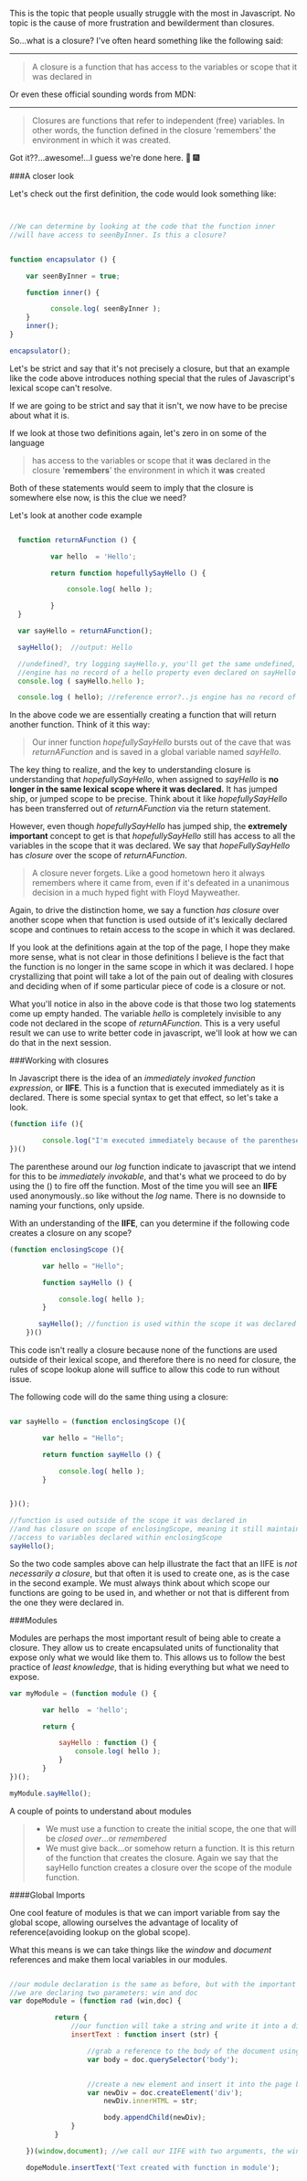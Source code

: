 This is the topic that people usually struggle with the most in Javascript. No topic is the cause of more frustration and bewilderment
than closures.

So...what is a closure? I've often heard something like the following said:

---
> A closure is a function that has access to the variables or scope that it was declared in

Or even these official sounding words from MDN:

---
> Closures are functions that refer to independent (free) variables.
 In other words, the function defined in the closure 'remembers' the environment in which it was created.


Got it??...awesome!...I guess we're done here. :tada: :fireworks:

###A closer look

Let's check out the first definition, the code would look something like:

```javascript


//We can determine by looking at the code that the function inner
//will have access to seenByInner. Is this a closure?


function encapsulator () {

    var seenByInner = true;

    function inner() {

          console.log( seenByInner );
    }
    inner();
}

encapsulator();

```
Let's be strict and say that it's not precisely a closure, but that an example like the code above introduces nothing special
that the rules of Javascript's lexical scope can't resolve.

If we are going to be strict and say that it isn't, we now have to be precise about what it is.

If we look at those two definitions again, let's zero in on some of the language

> has access to the variables or scope that it **was** declared in
> the closure '**remembers**' the environment in which it **was** created

Both of these statements would seem to imply that the closure is somewhere else now, is this the clue we need?

Let's look at another code example

```javascript

  function returnAFunction () {

          var hello  = 'Hello';

          return function hopefullySayHello () {

              console.log( hello );

          }
  }

  var sayHello = returnAFunction();

  sayHello();  //output: Hello

  //undefined?, try logging sayHello.y, you'll get the same undefined, the js
  //engine has no record of a hello property even declared on sayHello
  console.log ( sayHello.hello );

  console.log ( hello); //reference error?..js engine has no record of hello


```

In the above code we are essentially creating a function that will return another function. Think of it this way:

> Our inner function *hopefullySayHello* bursts out of the cave that was *returnAFunction* and is saved in a global variable
named *sayHello*.

The key thing to realize, and the key to understanding closure is understanding that *hopefullySayHello*, when assigned to *sayHello*
is **no longer in the same lexical scope where it was declared.**  It has jumped ship, or jumped scope to be precise. Think about it like
*hopefullySayHello* has been transferred out of *returnAFunction* via the return statement.

However, even though *hopefullySayHello* has jumped ship, the **extremely important** concept to get is that *hopefullySayHello* still has access to all the
variables in the scope that it was declared. We say that *hopeFullySayHello* has *closure* over the scope of *returnAFunction*.

> A closure never forgets. Like a good hometown hero it always remembers where it came from, even if it's defeated in a unanimous decision in a much hyped
fight with Floyd Mayweather.

Again, to drive the distinction home, we say a function *has closure* over another scope when that function is used outside of it's lexically declared scope
and continues to retain access to the scope in which it was declared.

If you look at the definitions again at the top of the page, I hope they make more sense, what is not clear in those definitions I believe is the fact
that the function is no longer in the same scope in which it was declared. I hope crystallizing that point will take a lot of the pain out of dealing
with closures and deciding when of if some particular piece of code is a closure or not.


What you'll notice in also in the above code is that those two log statements come up empty handed. The variable *hello* is completely
invisible to any code not declared in the scope of *returnAFunction*. This is a very useful result we can use to write better code in javascript, we'll look
at how we can do that in the next session.


###Working with closures

In Javascript there is the idea of an *immediately invoked function expression*, or **IIFE**. This is a function that is executed immediately
as it is declared. There is some special syntax to get that effect, so let's take a look.


```javascript
(function iife (){

        console.log("I'm executed immediately because of the parentheses");
})()

```

The parenthese around our *log* function indicate to javascript that we intend for this to be *immediately invokable*, and that's what
we proceed to do by using the () to fire off the function. Most of the time you will see an **IIFE** used anonymously..so like without the
*log* name. There is no downside to naming your functions, only upside.


With an understanding of the **IIFE**, can you determine if the following code creates a closure on any scope?

```javascript
(function enclosingScope (){

        var hello = "Hello";

        function sayHello () {

            console.log( hello );
        }

       sayHello(); //function is used within the scope it was declared
    })()

```

This code isn't really a closure because none of the functions are used outside of their lexical scope, and therefore there is no need
for closure, the rules of scope lookup alone will suffice to allow this code to run without issue.

The following code will do the same thing using a closure:

```javascript

var sayHello = (function enclosingScope (){

        var hello = "Hello";

        return function sayHello () {

            console.log( hello );
        }


})();

//function is used outside of the scope it was declared in
//and has closure on scope of enclosingScope, meaning it still maintains
//access to variables declared within enclosingScope
sayHello();

```

So the two code samples above can help illustrate the fact that an IIFE is *not necessarily a closure*, but that often it is used
to create one, as is the case in the second example. We must always think about which scope our functions are going to be used in, and whether
or not that is different from the one they were declared in.


###Modules

Modules are perhaps the most important result of being able to create a closure. They allow us to create encapsulated units of functionality that expose
only what we would like them to. This allows us to follow the best practice of *least knowledge*, that is hiding everything but what we need to expose.

```javascript
var myModule = (function module () {

        var hello  = 'hello';

        return {

            sayHello : function () {
                console.log( hello );
            }
        }
})();

myModule.sayHello();

```

A couple of points to understand about modules

> * We must use a function to create the initial scope, the one that will be *closed over*...or *remembered*
> * We must give back...or somehow return a function. It is this return of the function that creates the closure. Again we say that
the sayHello function creates a closure over the scope of the module function.


####Global Imports

One cool feature of modules is that we can import variable from say the global scope, allowing ourselves the advantage of locality of reference(avoiding lookup
on the global scope).

What this means is we can take things like the *window* and *document* references and make them local variables in our modules.

```javascript

//our module declaration is the same as before, but with the important difference that
//we are declaring two parameters: win and doc
var dopeModule = (function rad (win,doc) {

           return {
               //our function will take a string and write it into a div element
               insertText : function insert (str) {

                   //grab a reference to the body of the document using the imported 'doc'
                   var body = doc.querySelector('body');


                   //create a new element and insert it into the page by appending it to the body tag
                   var newDiv = doc.createElement('div');
                       newDiv.innerHTML = str;

                       body.appendChild(newDiv);
               }
           }

    })(window,document); //we call our IIFE with two arguments, the window and body

    dopeModule.insertText('Text created with function in module');

```
